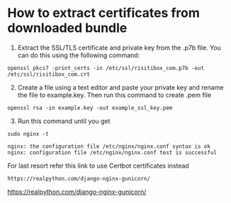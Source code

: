# How to extract certificates from downloaded bundle

1. Extract the SSL/TLS certificate and private key from the .p7b file. You can do this using the following command:
```
openssl pkcs7 -print_certs -in /etc/ssl/risitibox_com.p7b -out /etc/ssl/risitibox_com.crt

```

2. Create a file using a text editor and paste your private key and rename the file to example.key. Then run this command to create .pem file

```
openssl rsa -in example.key -out example_ssl_key.pem

```

3. Run this command until you get
```
sudo nginx -t
```
```
nginx: the configuration file /etc/nginx/nginx.conf syntax is ok
nginx: configuration file /etc/nginx/nginx.conf test is successful
```

For last resort refer this link to use Certbot certificates instead

```
https://realpython.com/django-nginx-gunicorn/
```
https://realpython.com/django-nginx-gunicorn/
